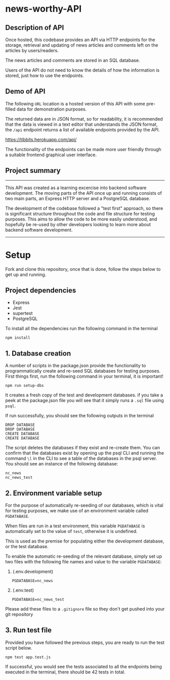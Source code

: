 # news-worthy-API

## Description of API

Once hosted, this codebase provides an API via HTTP endpoints for the storage, retrieval and updating of news articles and comments left on the articles by users/readers.

The news articles and comments are stored in an SQL database.

Users of the API do not need to know the details of how the information is stored, just how to use the endpoints.

## Demo of API
 The following `URL` location is a hosted version of this API with some pre-filled data for demonstration purposes. 

The returned data are in JSON format, so for readability, it is recommended that the data is viewed in a text editor that understands the JSON format, the `/api` endpoint returns a list of available endpoints provided by the API.

https://tibbits.herokuapp.com/api/

The functionality of the endpoints can be made more user friendly through a suitable frontend graphical user interface.

## Project summary
---

This API was created as a learning excercise into backend software development. The moving parts of the API once up and running  consists of two main parts, an Express HTTP server and a PostgreSQL database.

The development of the codebase followed a "test first" approach, so there is significant structure throughout the code and file structure for testing purposes. This aims to allow the code to be more easily understood, and hopefully be re-used by other developers looking to learn more about backend software development.

---

# Setup
Fork and clone this repository, once that is done, follow the steps below to get up and running.


## Project dependencies

- Express
- Jest
- supertest
- PostgreSQL

To install all the dependencies run the following command in the terminal

```
npm install 
```


## 1. Database creation

A number of scripts in the package.json provide the functionality to programmatically create and re-seed SQL databases for testing purposes. First things first, run the following command in your terminal, it is important!


```
npm run setup-dbs
```
It creates a fresh copy of the test and development databases. if you take a peek at the package.json file you will see that it simply runs a `.sql` file using `psql`.

If run successfully, you should see the following outputs in the terminal

```
DROP DATABASE
DROP DATABASE
CREATE DATABASE
CREATE DATABASE
```
The script deletes the databases if they exist and re-create them. You can confirm that the databases exist by opening up the psql CLI and running the command `\l` in the CLI to see a table of the databases in the psql server. You should see an instance of the following database:

```
nc_news
nc_news_test
```
## 2. Environment variable setup

For the purpose of automatically re-seeding of our databases, which is vital for testing purposes, we make use of an environment variable called `PGDATABASE`.

When files are run in a test environment, this variable `PGDATABASE` is automatically set to the value of `test`, otherwise it is undefined.

This is used as the premise for populating either the development database, or the test database.

To enable the automatic re-seeding of the relevant database, simply set up two files with the following file names and value to the variable `PGDATABASE`:

1.  (.env.development)

```
   PGDATABASE=nc_news
```

2.  (.env.test)

```
   PGDATABASE=nc_news_test
```

Please add these files to a `.gitignore` file so they don't get pushed into your git repository

## 3. Run test file

Provided you have followed the previous steps, you are ready to run the test script below.

```
npm test app.test.js
```
If successful, you would see the tests associated to all the endpoints being executed in the terminal, there should be 42 tests in total.
